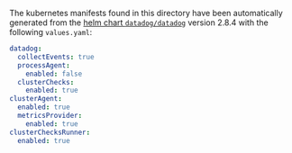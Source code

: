 The kubernetes manifests found in this directory have been automatically generated
from the [helm chart `datadog/datadog`](https://github.com/DataDog/helm-charts/tree/master/charts/datadog)
version 2.8.4 with the following `values.yaml`:

```yaml
datadog:
  collectEvents: true
  processAgent:
    enabled: false
  clusterChecks:
    enabled: true
clusterAgent:
  enabled: true
  metricsProvider:
    enabled: true
clusterChecksRunner:
  enabled: true
```

